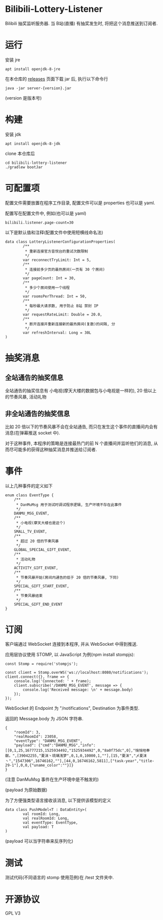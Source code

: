 # Bilibili-Lottery-Listener
Bilibili 抽奖监听服务器. 当 B站(直播) 有抽奖发生时, 将把这个消息推送到订阅者.

# 运行
安装 jre

    apt install openjdk-8-jre

在本仓库的 [releases]() 页面下载 jar 后, 执行以下命令行

    java -jar server-{version}.jar

(version 是版本号)

# 构建
安装 jdk

    apt install openjdk-8-jdk
    
clone 本仓库后

    cd bilibili-lottery-listener
    ./gradlew bootJar

# 可配置项
配置文件需要放置在程序工作目录, 配置文件可以是 properties 也可以是 yaml.

配置写在配置文件中, 例如(也可以是 yaml)

    bilibili.listener.page-count=30

以下是默认值和注释(配置文件中使用短横线命名法)

    data class LotteryListenerConfigurationProperties(
            /**
             * 重新连接官方音悦台的重试次数限制
             */
            var reconnectTryLimit: Int = 5,
            /**
             * 连接前多少页的最热房间(一页有 30 个房间)
             */
            var pageCount: Int = 30,
            /**
             * 多少个房间使用一个线程
             */
            var roomsPerThread: Int = 50,
            /**
             * 每秒最大请求数, 用于防止 B站 禁封 IP
             */
            var requestRateLimit: Double = 20.0,
            /**
             * 断开连接并重新连接新的最热房间(复数)的间隔, 分
             */
            var refreshInterval: Long = 30L
    )

# 抽奖消息
## 全站通告的抽奖信息
全站通告的抽奖信息有 小电视(摩天大楼的数据包与小电视是一样的), 20 倍以上的节奏风暴, 活动礼物

## 非全站通告的抽奖信息
比如 20 倍以下的节奏风暴不会在全站通告, 而只在发生这个事件的直播间内会有消息(在弹幕推送 socket 中).

对于这种事件, 本程序的策略是连接最热门的前 N 个直播间并监听他们的消息, 从而尽可能多的获得这种抽奖消息并推送给订阅者.

# 事件
以上几种事件的定义如下

    enum class EventType {
        /**
         * DanMuMsg 用于测试时调试程序逻辑, 生产环境不存在此事件
         */
        DANMU_MSG_EVENT,
        /**
         * 小电视(摩天大楼也是这个)
         */
        SMALL_TV_EVENT,
        /**
         * 超过 20 倍的节奏风暴
         */
        GLOBAL_SPECIAL_GIFT_EVENT,
        /**
         * 活动礼物
         */
        ACTIVITY_GIFT_EVENT,
        /**
         * 节奏风暴开始(房间内通告的低于 20 倍的节奏风暴, 下同)
         */
        SPECIAL_GIFT_START_EVENT,
        /**
         * 节奏风暴结束
         */
        SPECIAL_GIFT_END_EVENT
    }

# 订阅
客户端通过 WebSocket 连接到本程序, 并从 WebSocket 中得到推送.

应用层协议使用 STOMP, 以 JavaScript 为例(npm install stompjs):

    const Stomp = require('stompjs');
    
    const client = Stomp.overWS('ws://localhost:8080/notifications');
    client.connect({}, frame => {
        console.log('Connected: ' + frame);
        client.subscribe('/DANMU_MSG_EVENT', message => {
            console.log('Received message: \n' + message.body)
        });
    });

WebSocket 的 Endpoint 为 "/notifications", Destination 为事件类型.

返回的 Message.body 为 JSON 字符串.

    {
        "roomId": 3,
        "realRoomId": 23058,
        "eventType": "DANMU_MSG_EVENT",
        "payload": {"cmd":"DANMU_MSG","info":[[0,1,25,16777215,1525934492,"1525934492",0,"8a0f75dc",0],"悄悄地奉献。",[39042255,"夏沫丶琉璃浅梦",0,1,0,10000,1,""],[15,"夏沫","乄夏沫丶","1547306",16746162,""],[44,0,16746162,5811],["task-year","title-29-1"],0,0,{"uname_color":""}]}
    }

(注意 DanMuMsg 事件在生产环境中是不触发的)

(payload 为原始数据)

为了方便强类型语言接收该消息, 以下提供该模型的定义

    data class PushModel<T : DataEntity>(
            val roomId: Long,
            val realRoomId: Long,
            val eventType: EventType,
            val payload: T
    )

(payload 可以当字符串来反序列化)

# 测试
测试代码(不同语言的 stomp 使用范例)在 /test 文件夹中.

# 开源协议
GPL V3
